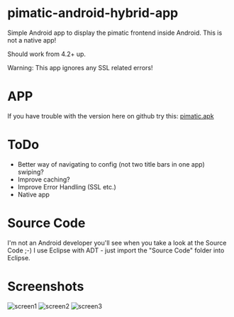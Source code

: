 # pimatic-android-hybrid-app

Simple Android app to display the pimatic frontend inside Android.
This is not a native app!

Should work from 4.2+ up.

Warning: This app ignores any SSL related errors!

# APP
If you have trouble with the version here on github try this: 
[pimatic.apk](https://drive.google.com/open?id=0ByG528gEqchjS3h6QTBMY3J6MGc&authuser=0)

# ToDo

- Better way of navigating to config (not two title bars in one app) swiping?
- Improve caching?
- Improve Error Handling (SSL etc.)
- Native app

# Source Code

I'm not an Android developer you'll see when you take a look at the Source Code ;-) 
I use Eclipse with ADT - just import the "Source Code" folder into Eclipse.

# Screenshots
![screen1](https://cloud.githubusercontent.com/assets/6489464/7553980/5cafe612-f713-11e4-82d9-3da224bd1024.PNG)
![screen2](https://cloud.githubusercontent.com/assets/6489464/7553978/5c8a742c-f713-11e4-9d7b-896a7f9039a8.PNG)
![screen3](https://cloud.githubusercontent.com/assets/6489464/7554008/513d0f70-f714-11e4-9473-ef3f9b9f9069.PNG)
